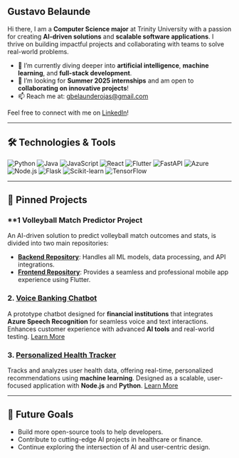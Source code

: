## Gustavo Belaunde 

Hi there, I am a **Computer Science major** at Trinity University with a passion for creating **AI-driven solutions** and **scalable software applications**. I thrive on building impactful projects and collaborating with teams to solve real-world problems.

- 🌱 I’m currently diving deeper into **artificial intelligence**, **machine learning**, and **full-stack development**.  
- 👯 I’m looking for **Summer 2025 internships** and am open to **collaborating on innovative projects**!  
- 📫 Reach me at: [gbelaunderojas@gmail.com](mailto:gbelaunderojas@gmail.com)  

Feel free to connect with me on [LinkedIn](https://www.linkedin.com/in/gustavobelaunde/)!

---

## 🛠️ Technologies & Tools  

![Python](https://img.shields.io/badge/-Python-333333?style=flat&logo=python) 
![Java](https://img.shields.io/badge/-Java-333333?style=flat&logo=java) 
![JavaScript](https://img.shields.io/badge/-JavaScript-333333?style=flat&logo=javascript) 
![React](https://img.shields.io/badge/-React-333333?style=flat&logo=react) 
![Flutter](https://img.shields.io/badge/-Flutter-333333?style=flat&logo=flutter) 
![FastAPI](https://img.shields.io/badge/-FastAPI-333333?style=flat&logo=fastapi) 
![Azure](https://img.shields.io/badge/-Azure-333333?style=flat&logo=microsoft-azure) 
![Node.js](https://img.shields.io/badge/-Node.js-333333?style=flat&logo=node.js) 
![Flask](https://img.shields.io/badge/-Flask-333333?style=flat&logo=flask) 
![Scikit-learn](https://img.shields.io/badge/-Scikit--learn-333333?style=flat&logo=scikit-learn) 
![TensorFlow](https://img.shields.io/badge/-TensorFlow-333333?style=flat&logo=tensorflow)


---

## 📌 Pinned Projects

### **1 **Volleyball Match Predictor Project**
An AI-driven solution to predict volleyball match outcomes and stats, is divided into two main repositories:

- **[Backend Repository](https://github.com/GustavoBelaunde2004/volleyball-predictor-backend)**: Handles all ML models, data processing, and API integrations.
- **[Frontend Repository](https://github.com/GustavoBelaunde2004/volleyball-predictor-frontend)**: Provides a seamless and professional mobile app experience using Flutter.

### **2. [Voice Banking Chatbot](https://github.com/GustavoBelaunde2004/AI-Chat-Bot)**
A prototype chatbot designed for **financial institutions** that integrates **Azure Speech Recognition** for seamless voice and text interactions. Enhances customer experience with advanced **AI tools** and real-world testing. [Learn More](https://github.com/GustavoBelaunde2004/AI-Chat-Bot)

### **3. [Personalized Health Tracker](https://github.com/your-repo-url)**
Tracks and analyzes user health data, offering real-time, personalized recommendations using **machine learning**. Designed as a scalable, user-focused application with **Node.js** and **Python**. [Learn More](https://github.com/your-repo-url)

---

## 🚀 Future Goals
- Build more open-source tools to help developers.
- Contribute to cutting-edge AI projects in healthcare or finance.
- Continue exploring the intersection of AI and user-centric design.


